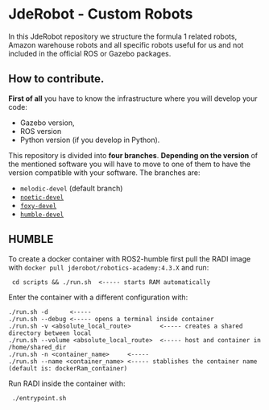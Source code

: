 # JdeRobot - Custom Robots

In this JdeRobot repository we structure the formula 1 related robots, Amazon warehouse robots and all specific robots useful for us and not included in the official ROS or Gazebo packages.

## How to contribute.

**First of all** you have to know the infrastructure where you will develop your code: 

- Gazebo version,
- ROS version
- Python version (if you develop in Python).

This repository is divided into **four branches**. **Depending on the version** of the mentioned software you will have to move to one of them to have the version compatible with your software. The branches are:
- `melodic-devel` (default branch)
- [`noetic-devel`](https://github.com/JdeRobot/CustomRobots/tree/noetic-devel)
- [`foxy-devel`](https://github.com/JdeRobot/CustomRobots/tree/foxy-devel)
- [`humble-devel`](https://github.com/JdeRobot/CustomRobots/tree/humble-devel)

## HUMBLE
To create a docker container with ROS2-humble first pull the RADI image with `docker pull jderobot/robotics-academy:4.3.X` and run:
~~~
 cd scripts && ./run.sh  <----- starts RAM automatically
~~~

Enter the container with a different configuration with:
~~~
./run.sh -d      <-----
./run.sh --debug <----- opens a terminal inside container
./run.sh -v <absolute_local_route>        <----- creates a shared directory between local 
./run.sh --volume <absolute_local_route>  <----- host and container in /home/shared_dir
./run.sh -n <container_name>     <-----
./run.sh --name <container_name> <----- stablishes the container name (default is: dockerRam_container)
~~~
Run RADI inside the container with:
~~~
 ./entrypoint.sh
~~~
